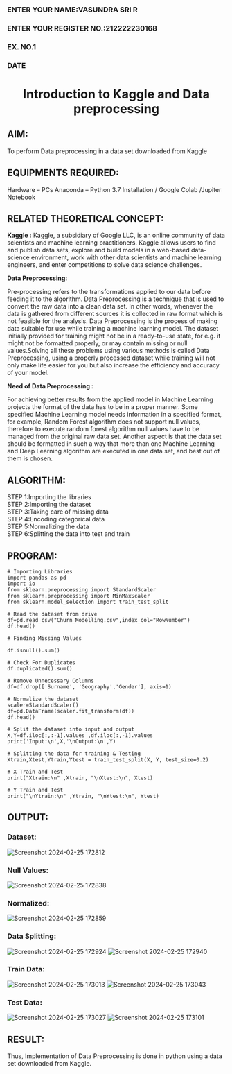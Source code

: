 <H3>ENTER YOUR NAME:VASUNDRA SRI R</H3>
<H3>ENTER YOUR REGISTER NO.:212222230168</H3>
<H3>EX. NO.1</H3>
<H3>DATE</H3>
<H1 ALIGN =CENTER> Introduction to Kaggle and Data preprocessing</H1>

## AIM:

To perform Data preprocessing in a data set downloaded from Kaggle

## EQUIPMENTS REQUIRED:
Hardware – PCs
Anaconda – Python 3.7 Installation / Google Colab /Jupiter Notebook

## RELATED THEORETICAL CONCEPT:

**Kaggle :**
Kaggle, a subsidiary of Google LLC, is an online community of data scientists and machine learning practitioners. Kaggle allows users to find and publish data sets, explore and build models in a web-based data-science environment, work with other data scientists and machine learning engineers, and enter competitions to solve data science challenges.

**Data Preprocessing:**

Pre-processing refers to the transformations applied to our data before feeding it to the algorithm. Data Preprocessing is a technique that is used to convert the raw data into a clean data set. In other words, whenever the data is gathered from different sources it is collected in raw format which is not feasible for the analysis.
Data Preprocessing is the process of making data suitable for use while training a machine learning model. The dataset initially provided for training might not be in a ready-to-use state, for e.g. it might not be formatted properly, or may contain missing or null values.Solving all these problems using various methods is called Data Preprocessing, using a properly processed dataset while training will not only make life easier for you but also increase the efficiency and accuracy of your model.

**Need of Data Preprocessing :**

For achieving better results from the applied model in Machine Learning projects the format of the data has to be in a proper manner. Some specified Machine Learning model needs information in a specified format, for example, Random Forest algorithm does not support null values, therefore to execute random forest algorithm null values have to be managed from the original raw data set.
Another aspect is that the data set should be formatted in such a way that more than one Machine Learning and Deep Learning algorithm are executed in one data set, and best out of them is chosen.


## ALGORITHM:
STEP 1:Importing the libraries<BR>
STEP 2:Importing the dataset<BR>
STEP 3:Taking care of missing data<BR>
STEP 4:Encoding categorical data<BR>
STEP 5:Normalizing the data<BR>
STEP 6:Splitting the data into test and train<BR>

##  PROGRAM:
```
# Importing Libraries
import pandas as pd                                                 
import io
from sklearn.preprocessing import StandardScaler
from sklearn.preprocessing import MinMaxScaler
from sklearn.model_selection import train_test_split

# Read the dataset from drive
df=pd.read_csv("Churn_Modelling.csv",index_col="RowNumber")         
df.head()

# Finding Missing Values

df.isnull().sum()

# Check For Duplicates
df.duplicated().sum()

# Remove Unnecessary Columns
df=df.drop(['Surname', 'Geography','Gender'], axis=1)

# Normalize the dataset 
scaler=StandardScaler()                                             
df=pd.DataFrame(scaler.fit_transform(df))
df.head()

# Split the dataset into input and output
X,Y=df.iloc[:,:-1].values ,df.iloc[:,-1].values
print('Input:\n',X,'\nOutput:\n',Y)

# Splitting the data for training & Testing
Xtrain,Xtest,Ytrain,Ytest = train_test_split(X, Y, test_size=0.2)

# X Train and Test
print("Xtrain:\n" ,Xtrain, "\nXtest:\n", Xtest)

# Y Train and Test
print("\nYtrain:\n" ,Ytrain, "\nYtest:\n", Ytest)
```
## OUTPUT:
### Dataset:
![Screenshot 2024-02-25 172812](https://github.com/vasundrasriravi/Ex-1-NN/assets/119393983/1bd8e7fb-4c0c-4a29-a5c8-16eb6b7cc330)

### Null Values:
![Screenshot 2024-02-25 172838](https://github.com/vasundrasriravi/Ex-1-NN/assets/119393983/76fdcfa0-0556-48c3-988f-935c50e6911a)

### Normalized:
![Screenshot 2024-02-25 172859](https://github.com/vasundrasriravi/Ex-1-NN/assets/119393983/242e5515-c64e-49bb-b1f2-41731b981666)

### Data Splitting:
![Screenshot 2024-02-25 172924](https://github.com/vasundrasriravi/Ex-1-NN/assets/119393983/3c9cc008-8e76-4457-a1a9-054bd7ab99d2)
![Screenshot 2024-02-25 172940](https://github.com/vasundrasriravi/Ex-1-NN/assets/119393983/e5e363f3-11d9-4f34-894a-f83abbd10457)

### Train Data:
![Screenshot 2024-02-25 173013](https://github.com/vasundrasriravi/Ex-1-NN/assets/119393983/c19d8d91-f7d1-4ccc-a764-2f3e17fc9d09)
![Screenshot 2024-02-25 173043](https://github.com/vasundrasriravi/Ex-1-NN/assets/119393983/f22565ff-bded-4f30-84f6-88252c7a6887)

### Test Data:
![Screenshot 2024-02-25 173027](https://github.com/vasundrasriravi/Ex-1-NN/assets/119393983/768d194b-c554-477b-80d8-3e35c7e90ba6)
![Screenshot 2024-02-25 173101](https://github.com/vasundrasriravi/Ex-1-NN/assets/119393983/3f513c2c-233b-4142-84c3-f0776543260e)


## RESULT:
Thus, Implementation of Data Preprocessing is done in python  using a data set downloaded from Kaggle.
